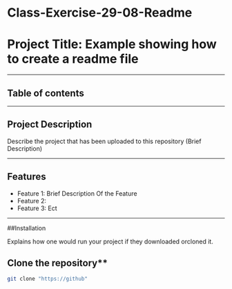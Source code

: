 # Class-Exercise-29-08-Readme
# Project Title: Example showing how to create a readme file

---

## Table of contents


---

## Project Description
Describe the project that has been uploaded to this repository (Brief Description)

---

## Features

- Feature 1: Brief Description Of the Feature
- Feature 2:
- Feature 3: Ect

---

##Installation

Explains how one would run your project if they downloaded orcloned it.

## Clone the repository**
```bash
git clone "https://github"
